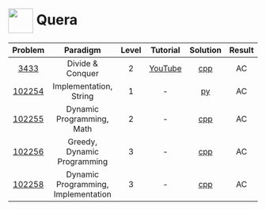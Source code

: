 # [<img align="center" height="50" src="https://static.quera.ir/images/logo/logo-q.0-3aee17faf53e.svg">](https://quera.ir/) Quera

|                       Problem                        |              Paradigm               | Level |                Tutorial                 |      Solution       | Result |
| :--------------------------------------------------: | :---------------------------------: | :---: | :-------------------------------------: | :-----------------: | :----: |
|   [3433](https://quera.ir/problemset/contest/3433)   |          Divide & Conquer           |   2   | [YouTube](https://youtu.be/Bz7n1b6XT1w) |  [cpp](./3433.cpp)  |   AC   |
| [102254](https://quera.ir/problemset/contest/102254) |       Implementation, String        |   1   |                    -                    |  [py](./102254.py)  |   AC   |
| [102255](https://quera.ir/problemset/contest/102255) |      Dynamic Programming, Math      |   2   |                    -                    | [cpp](./102255.cpp) |   AC   |
| [102256](https://quera.ir/problemset/contest/102256) |     Greedy, Dynamic Programming     |   3   |                    -                    | [cpp](./102256.cpp) |   AC   |
| [102258](https://quera.ir/problemset/contest/102258) | Dynamic Programming, Implementation |   3   |                    -                    | [cpp](./102258.cpp) |   AC   |
